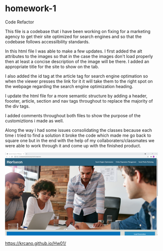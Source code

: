 # homework-1
Code Refactor

This file is a codebase that i have been working on fixing for a marketing agency to get their site optimized for search engines and so that the codebase follows accessilbility standards.

In this html file I was able to make a few updates. I first added the alt attributes to the images so that in the case the images don't load properly then at least a concise description of the image will be there. I added an appropriate title for the site to show on the tab.

I also added the id tag at the article tag for search engine optimation so when the viewer presses the link for it it will take them to the right spot on the webpage regarding the search engine optimization heading.

I update the html file for a more semantic structure by adding a header, foooter, article, section and nav tags throughout to replace the majority of the div tags.

I added comments throughout both files to show the purpose of the customiztions i made  as well.

Along the way i had some issues consolidating the classes because each time i tried to find a solution it broke the code which made me go back to square one but in the end with the help of my collaboraters/classmates we were able to work through it and come up with the finished product.

![screenshot](./assets/images/Myscreenshot.png)

https://krcano.github.io/Hw01/


